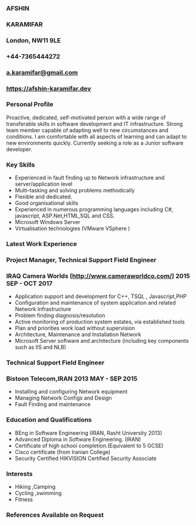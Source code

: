 ### AFSHIN 
### KARAMIFAR
### London, NW11 9LE
### +44-7365444272
### a.karamifar@gmail.com
### https://afshin-karamifar.dev

### Personal Profile
Proactive, dedicated, self-motivated person with a wide range of transferable skills in software development and IT infrastructure. Strong team member capable of adapting well to new circumstances and conditions. I am comfortable with all aspects of learning and can adapt to new environments quickly. Currently seeking a role as a Junior software developer.
### Key Skills
 - Experienced in fault finding up to Network infrastructure and server/application level
 - Multi-tasking and solving problems methodically
 - Flexible and dedicated.
 - Good organisational skills
 - Experienced in numerous programming languages including C#, javascript, ASP.Net,HTML,SQL and CSS.
 - Microsoft Windows Server
 - Virtualisation technologies (VMware VSphere )

### Latest Work Experience

### Project Manager, Technical Support Field Engineer 
### IRAQ  Camera Worlds  (http://www.cameraworldco.com/)                        2015 SEP - OCT 2017
 - Application support  and development for C++, TSQL , Javascript,PHP
 - Configuration and maintenance of  system application  and related Network Infrastructure
 - Problem finding diagnosis/resolution
 - Active monitoring of production system estates, via established tools
 - Plan and priorities work load without supervision
 - Architecture, Maintenance and Installation Network
 - Microsoft Server software and architecture (including key components such as IIS and NLB)

### Technical Support Field Engineer
### Bistoon Telecom,IRAN                                                                                     2013 MAY - SEP 2015
 - Installing and configuring Network equipment
 - Managing Network Configs and Design
 - Fault Finding and maintenance 

### Education and Qualifications
 - BEng in Software Engineering (IRAN, Rasht University 2013)
 - Advanced Diploma in Software Engineering. (IRAN)
 - Certificate of high school completion.(Equivalent to 5 GCSE)
 - Cisco certificate (from Iranian College)
 - Security Certified HIKVISION Certified Security Associate

### Interests
 - Hiking ,Camping
 - Cycling ,swimming
 - Fitness

### References Available on Request
